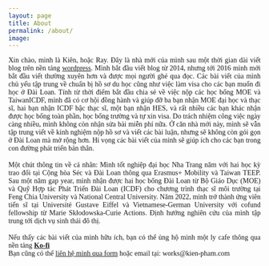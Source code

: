 ```yaml
---
layout: page
title: About
permalink: /about/
image:
---
```

  
<div align="justify"><span style="font-family:Tahoma;"> Xin chào, mình là Kiên, hoặc Ray. Đây là nhà mới của mình sau một thời gian dài viết blog trên nền tảng <a href="https://eldlrjn.wordpress.com/">wordpress</a>. Mình bắt đầu viết blog từ 2014, nhưng tới 2016 mình mới bắt đầu viết thường xuyên hơn và được mọi người ghé qua đọc. Các bài viết của mình chủ yếu tập trung về chuẩn bị hồ sơ du học cũng như việc làm visa cho các bạn muốn đi học ở Đài Loan. Tính từ thời điểm bắt đầu chia sẻ về việc nộp các học bổng MOE và TaiwanICDF, mình đã có cơ hội đồng hành và giúp đỡ ba bạn nhận MOE đại học và thạc sĩ, hai bạn nhận ICDF bậc thạc sĩ, một bạn nhận HES, và rất nhiều các bạn khác nhận được học bổng toàn phần, học bổng trường và tự xin visa. Do trách nhiệm công việc ngày càng nhiều, mình không còn nhận sửa bài miễn phí nữa. Ở căn nhà mới này, mình sẽ vẫn tập trung viết về kinh nghiệm nộp hồ sơ và viết các bài luận, nhưng sẽ không còn gói gọn ở Đài Loan mà mở rộng hơn. Hi vọng các bài viết của mình sẽ giúp ích cho các bạn trong con đường phát triển bản thân.</span></div>
<br>
<div align="justify"><span style="font-family:Tahoma;">Một chút thông tin về cá nhân: Mình tốt nghiệp đại học Nha Trang năm với hai học kỳ trao đổi tại Cộng hòa Séc và Đài Loan thông qua Erasmus+ Mobility và Taiwan TEEP. Sau một năm gap year, mình nhận được hai học bổng Đài Loan từ Bộ Giáo Dục (MOE) và Quỹ Hợp tác Phát Triển Đài Loan (ICDF) cho chương trình thạc sĩ môi trường tại Feng Chia University và National Central University. Năm 2022, mình trở thành ứng viên tiến sĩ tại Université Gustave Eiffel và Vietnamese-German University với cofund fellowship từ Marie Skłodowska-Curie Actions. Định hướng nghiên cứu của mình tập trung tới dịch vụ sinh thái đô thị.</span></div>
<br>
<div align="justify"><span style="font-family:Tahoma;"> Nếu thấy các bài viết của mình hữu ích, bạn có thể ủng hộ mình một ly cafe thông qua nền tảng <a href="https://ko-fi.com/kienphamtrung"><b>Ko-fi</b></a></span></div>

<div align="justify"><span style="font-family:Tahoma"> Bạn cũng có thể <a href="https://kien-pham.com/contact">liên hệ mình qua form</a> hoặc email tại: works@kien-pham.com</span></div>
<br><br>

